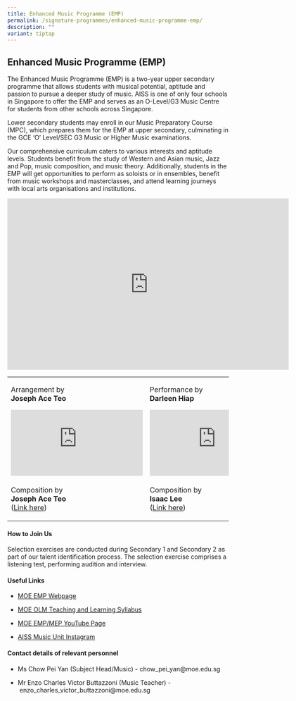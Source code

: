 ```yaml
---
title: Enhanced Music Programme (EMP)
permalink: /signature-programmes/enhanced-music-programme-emp/
description: ""
variant: tiptap
---
```

<h2><strong>Enhanced Music Programme (EMP)</strong></h2>
<p>The Enhanced Music Programme (EMP) is a two-year upper secondary programme
that allows students with musical potential, aptitude and passion to pursue
a deeper study of music. AISS is one of only four schools in Singapore
to offer the EMP and serves as an O-Level/G3 Music Centre for students
from other schools across Singapore.</p>
<p>Lower secondary students may enroll in our Music Preparatory Course (MPC),
which prepares them for the EMP at upper secondary, culminating in the
GCE ‘O’ Level/SEC G3 Music or Higher Music examinations.</p>
<p>Our comprehensive curriculum caters to various interests and aptitude
levels. Students benefit from the study of Western and Asian music, Jazz
and Pop, music composition, and music theory. Additionally, students in
the EMP will get opportunities to perform as soloists or in ensembles,
benefit from music workshops and masterclasses, and attend learning journeys
with local arts organisations and institutions.</p>
<div class="iframe-wrapper">
<iframe height="389" width="640" allowfullscreen="true" frameborder="0" src="https://docs.google.com/presentation/d/e/2PACX-1vQdFabbNOzq0zTtI8mDaf-MriFum9O4RxXJBmSXikmqkfOffshE7UyFHgGpjCGdHw/pubembed?start=true&amp;loop=true&amp;delayms=3000"></iframe>
</div>
<table style="minWidth: 75px">
<colgroup>
<col>
<col>
<col>
</colgroup>
<tbody>
<tr>
<td rowspan="1" colspan="1">
<p>Arrangement by
<br><strong>Joseph Ace Teo</strong>
</p>
<p></p>
<div class="iframe-wrapper">
<iframe allowfullscreen="true" frameborder="0" src="https://www.youtube.com/embed/kscdQ_7bd4U?si=SxoLSIoixuAUAy0E"></iframe>
</div>
</td>
<td rowspan="1" colspan="1">
<p>Performance by
<br><strong>Darleen Hiap</strong>
</p>
<p></p>
<div class="iframe-wrapper">
<iframe allowfullscreen="true" frameborder="0" src="https://www.youtube.com/embed/t76xiEEpjo0?si=r6sTRhvk0dgLgCbw"></iframe>
</div>
</td>
<td rowspan="1" colspan="1">
<p>Performance by
<br><strong>Jaden Ng</strong>
</p>
<p></p>
<div class="iframe-wrapper">
<iframe allowfullscreen="true" frameborder="0" src="https://www.youtube.com/embed/6_OdfGgs9ic?si=Q7g4jAKSZSb8bbxh"></iframe>
</div>
</td>
</tr>
<tr>
<td rowspan="1" colspan="1">
<p>Composition by
<br><strong>Joseph Ace Teo</strong>
<br>(<a href="https://flat.io/score/606c2b4fd22dd64269a31942-big-skem?sharingKey=b1e726defa0e3b8a6547591ae66f0bf6f7fabd820af9dff22b481961069076456557ff95df9688704cf733ed53bba007c17843bfc934f28bc86b7b900763c62c" rel="noopener noreferrer nofollow" target="_blank">Link here</a>)</p>
</td>
<td rowspan="1" colspan="1">
<p>Composition by
<br><strong>Isaac Lee</strong>
<br>(<a href="https://flat.io/score/606c29d9faceac74cb902bfb-interesting?sharingKey=1c147dd9c2668a38b4ee3e26ec2faf387acc0c3398028ae8cb49b6c09f0aeccd32811c0f95cb54f09250fe4294cdae13e2e40bbdf6f04944b16e8c39623a6495" rel="noopener noreferrer nofollow" target="_blank">Link here</a>)</p>
</td>
<td rowspan="1" colspan="1">
<p>Composition by
<br><strong>Rifqy Hady</strong>
<br>(<a href="https://flat.io/score/6124b9c7fd63ef001391c7f8-saw-my-teacher-on-a-saturday?sharingKey=8d39a5aa2737a9fffb08944c485d2cd50205399d43a61e4f9be84e9a01bcbe210ca2e1af368362b64910c57721055efc5c4a12c8c95cf0dd250f70a0cca8249f" rel="noopener noreferrer nofollow" target="_blank">Link here</a>)</p>
</td>
</tr>
</tbody>
</table>
<h4>How to Join Us</h4>
<p>Selection exercises are conducted during Secondary 1 and Secondary 2 as
part of our talent identification process. The selection exercise comprises
a listening test, performing audition and interview.</p>
<h4>Useful Links</h4>
<ul data-tight="true" class="tight">
<li>
<p><a href="https://www.moe.gov.sg/secondary/courses/express/electives/?term=MOE%20Music%20Programmes%20and%20Subject" rel="noopener nofollow" target="_blank">MOE EMP Webpage</a>
</p>
</li>
<li>
<p><a href="http://go.gov.sg/olmsyllabus" rel="noopener nofollow" target="_blank">MOE OLM Teaching and Learning Syllabus</a>
</p>
</li>
<li>
<p><a href="http://go.gov.sg/empmepyoutubepage" rel="noopener nofollow" target="_blank">MOE EMP/MEP YouTube Page</a>
</p>
</li>
<li>
<p><a href="https://www.instagram.com/aespireaiss/?hl=en" rel="noopener nofollow" target="_blank">AISS Music Unit Instagram</a>
</p>
</li>
</ul>
<p></p>
<h4>Contact details of relevant personnel</h4>
<ul data-tight="true" class="tight">
<li>
<p>Ms Chow Pei Yan (Subject Head/Music) - <a rel="noopener noreferrer nofollow" target="_blank">chow_pei_yan@moe.edu.sg</a>
</p>
</li>
<li>
<p>Mr Enzo Charles Victor Buttazzoni (Music Teacher) -&nbsp;<a rel="noopener noreferrer nofollow" target="_blank">enzo_charles_victor_buttazzoni@moe.edu.sg</a>
</p>
</li>
</ul>
<p></p>